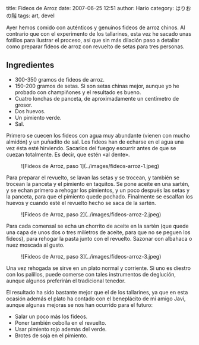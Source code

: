 title: Fideos de Arroz
date: 2007-06-25 12:51
author: Hario
category: はりおの階
tags: art, devel

Ayer hemos comido con auténticos y genuínos fideos de arroz chinos. Al
contrario que con el experimento de los tallarines, esta vez he sacado
unas fotillos para ilustrar el proceso, así que sin más dilación paso a
detallar como preparar fideos de arroz con revuelto de setas para tres
personas.

## Ingredientes

- 300-350 gramos de fideos de arroz.
- 150-200 gramos de setas. Si son setas chinas mejor, aunque yo he
  probado con champiñones y el resultado es bueno.
- Cuatro lonchas de panceta, de aproximadamente un centímetro de
  grosor.
- Dos huevos.
- Un pimiento verde.
- Sal.

Primero se cuecen los fideos con agua muy abundante (vienen con mucho
almidón) y un puñadito de sal. Los fideos han de echarse en el agua una
vez ésta esté hirviendo. Sacarlos del fuegoy escurrir antes de que se
cuezan totalmente. Es decir, que estén «al dente».

<figure class="image">
    ![Fideos de Arroz, paso 1](../images/fideos-arroz-1.jpeg)
</figure>

Para preparar el revuelto, se lavan las setas y se trocean, y también se
trocean la panceta y el pimiento en taquitos. Se pone aceite en una
sartén, y se echan primero a rehogar los pimientos, y un poco después
las setas y la panceta, para que el pimiento quede pochado. Finalmente
se escalfan los huevos y cuando esté el revuelto hecho se saca de la
sartén.

<figure class="image">
    ![Fideos de Arroz, paso 2](../images/fideos-arroz-2.jpeg)
</figure>

Para cada comensal se echa un chorrito de aceite en la sartén (que quede
una capa de unos dos o tres milíetros de aceite, para que no se peguen
los fideos), para rehogar la pasta junto con el revuelto. Sazonar con
albahaca o nuez moscada al gusto.

<figure class="image">
    ![Fideos de Arroz, paso 3](../images/fideos-arroz-3.jpeg)
</figure>

Una vez rehogada se sirve en un plato normal y corriente. Si uno es
diestro con los palillos, puede comerse con tales instrumentos de
deglución, aunque algunos preferirán el tradicional tenedor.

El resultado ha sido bastante mejor que el de los tallarines, ya que en
esta ocasión además el plato ha contado con el beneplácito de
mi amigo Javi, aunque algunas mejoras se nos han ocurrido para el futuro:

- Salar un poco más los fideos.
- Poner también cebolla en el revuelto.
- Usar pimiento rojo además del verde.
- Brotes de soja en el pimiento.

